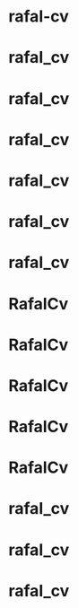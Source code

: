 # rafal-cv
# rafal_cv
# rafal_cv
# rafal_cv
# rafal_cv
# rafal_cv
# rafal_cv
# RafalCv
# RafalCv
# RafalCv
# RafalCv
# RafalCv
# rafal_cv
# rafal_cv
# rafal_cv
